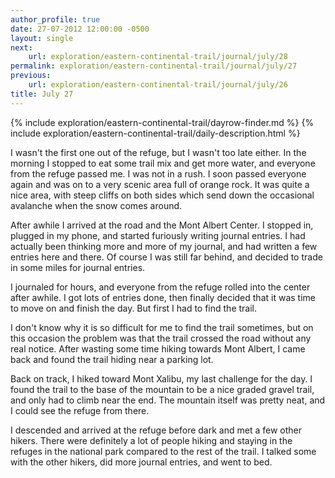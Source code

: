 ```yaml
---
author_profile: true
date: 27-07-2012 12:00:00 -0500
layout: single
next:
    url: exploration/eastern-continental-trail/journal/july/28
permalink: exploration/eastern-continental-trail/journal/july/27
previous:
    url: exploration/eastern-continental-trail/journal/july/26
title: July 27
---
```

{% include exploration/eastern-continental-trail/dayrow-finder.md %}
{% include exploration/eastern-continental-trail/daily-description.html %}

I wasn't the first one out of the refuge, but I wasn't too late either. In the morning I stopped to eat some trail mix and get more water, and everyone from the refuge passed me. I was not in a rush. I soon passed everyone again and was on to a very scenic area full of orange rock. It was quite a nice area, with steep cliffs on both sides which send down the occasional avalanche when the snow comes around.

After awhile I arrived at the road and the Mont Albert Center. I stopped in, plugged in my phone, and started furiously writing journal entries. I had actually been thinking more and more of my journal, and had written a few entries here and there. Of course I was still far behind, and decided to trade in some miles for journal entries.

I journaled for hours, and everyone from the refuge rolled into the center after awhile. I got lots of entries done, then finally decided that it was time to move on and finish the day. But first I had to find the trail.

I don't know why it is so difficult for me to find the trail sometimes, but on this occasion the problem was that the trail crossed the road without any real notice. After wasting some time hiking towards Mont Albert, I came back and found the trail hiding near a parking lot.

Back on track, I hiked toward Mont Xalibu, my last challenge for the day. I found the trail to the base of the mountain to be a nice graded gravel trail, and only had to climb near the end. The mountain itself was pretty neat, and I could see the refuge from there.

I descended and arrived at the refuge before dark and met a few other hikers. There were definitely a lot of people hiking and staying in the refuges in the national park compared to the rest of the trail. I talked some with the other hikers, did more journal entries, and went to bed.